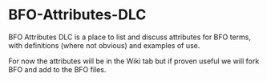 # BFO-Attributes-DLC
BFO Attributes DLC is a place to list and discuss attributes for BFO terms, with definitions (where not obvious) and examples of use. 

For now the attributes will be in the Wiki tab but if proven useful we will fork BFO and add to the BFO files.
